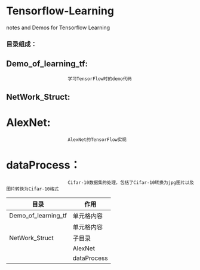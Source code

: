 # Tensorflow-Learning
notes and Demos for Tensorflow Learning

### 目录组成： 
##        Demo_of_learning_tf:     
                           学习TensorFlow时的demo代码
##        NetWork_Struct:   
#                AlexNet:   
                           AlexNet的TensorFlow实现
#                dataProcess：   
                           Cifar-10数据集的处理，包括了Cifar-10转换为jpg图片以及图片转换为Cifar-10格式
 
  目录                 | 作用
  ---------            | ------  
  Demo_of_learning_tf | 单元格内容  |  
                      | 单元格内容  |  
  NetWork_Struct      | 子目录     |  
                      | AlexNet    | AlexNet的TensorFlow实现 
                      | dataProcess| Cifar-10数据集的处理，包括了Cifar-10转换为jpg图片以及图片转换为Cifar-10格式
 
   

  

 
